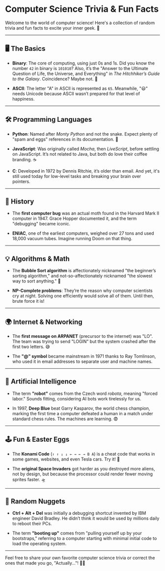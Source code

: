 # Computer Science Trivia & Fun Facts

Welcome to the world of computer science! Here's a collection of random trivia and fun facts to excite your inner geek. 🎉

---

## 🖥️ The Basics
- **Binary**: The core of computing, using just 0s and 1s. Did you know the number `42` in binary is `101010`? Also, it’s the "Answer to the Ultimate Question of Life, the Universe, and Everything" in *The Hitchhiker’s Guide to the Galaxy*. Coincidence? Maybe not. 🤔

- **ASCII**: The letter "A" in ASCII is represented as `65`. Meanwhile, "😃" needs Unicode because ASCII wasn’t prepared for that level of happiness.

---

## 🛠️ Programming Languages
- **Python**: Named after *Monty Python* and not the snake. Expect plenty of "spam and eggs" references in its documentation. 🐍

- **JavaScript**: Was originally called *Mocha*, then *LiveScript*, before settling on JavaScript. It’s not related to Java, but both do love their coffee branding. ☕

- **C**: Developed in 1972 by Dennis Ritchie, it’s older than email. And yet, it's still used today for low-level tasks and breaking your brain over pointers.

---

## 📖 History
- The **first computer bug** was an actual moth found in the Harvard Mark II computer in 1947. Grace Hopper documented it, and the term "debugging" became iconic.

- **ENIAC**, one of the earliest computers, weighed over 27 tons and used 18,000 vacuum tubes. Imagine running Doom on that thing.

---

## 💡 Algorithms & Math
- The **Bubble Sort algorithm** is affectionately nicknamed "the beginner’s sorting algorithm," and not-so-affectionately nicknamed "the slowest way to sort anything." 🫧

- **NP-Complete problems**: They’re the reason why computer scientists cry at night. Solving one efficiently would solve all of them. Until then, brute force it is!

---

## 🌍 Internet & Networking
- The **first message on ARPANET** (precursor to the internet) was "LO". The team was trying to send "LOGIN" but the system crashed after the first two letters. 😅

- The **"@" symbol** became mainstream in 1971 thanks to Ray Tomlinson, who used it in email addresses to separate user and machine names.

---

## 🤖 Artificial Intelligence
- The term **"robot"** comes from the Czech word *robota*, meaning "forced labor." Sounds fitting, considering AI bots work tirelessly for us. 

- In 1997, **Deep Blue** beat Garry Kasparov, the world chess champion, marking the first time a computer defeated a human in a match under standard chess rules. The machines are learning. 😨

---

## 🕹️ Fun & Easter Eggs
- The **Konami Code** (`↑ ↑ ↓ ↓ ← → ← → B A`) is a cheat code that works in some games, websites, and even Tesla cars. Try it! 🚗

- The **original Space Invaders** got harder as you destroyed more aliens, not by design, but because the processor could render fewer moving sprites faster. 🛸

---

## 🤔 Random Nuggets
- **Ctrl + Alt + Del** was initially a debugging shortcut invented by IBM engineer David Bradley. He didn’t think it would be used by millions daily to reboot their PCs.

- The term **"booting up"** comes from "pulling yourself up by your bootstraps," referring to a computer starting with minimal initial code to load the operating system.

---

Feel free to share your own favorite computer science trivia or correct the ones that made you go, "Actually..."! 🧠✨
